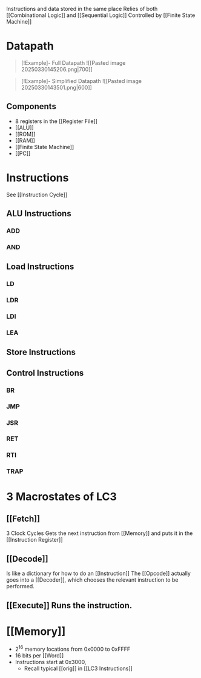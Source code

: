 Instructions and data stored in the same place
Relies of both [[Combinational Logic]] and [[Sequential Logic]]
Controlled by [[Finite State Machine]]

# Datapath
> [!Example]- Full Datapath
![[Pasted image 20250330145206.png|700]]

> [!Example]- Simplified Datapath
![[Pasted image 20250330143501.png|600]]
## Components
* 8 registers in the [[Register File]]
* [[ALU]]
* [[ROM]]
* [[RAM]]
* [[Finite State Machine]]
* [[PC]]



# Instructions
See [[Instruction Cycle]]
## ALU Instructions
### ADD
### AND
## Load Instructions
### LD
### LDR
### LDI
### LEA
## Store Instructions
## Control Instructions
### BR
### JMP
### JSR
### RET
### RTI
### TRAP




# 3 Macrostates of LC3
## [[Fetch]]
3 Clock Cycles
Gets the next instruction from [[Memory]] and puts it in the [[Instruction Register]]
## [[Decode]]
Is like a dictionary for how to do an [[Instruction]]
The [[Opcode]] actually goes into a [[Decoder]], which chooses the relevant instruction to be performed.
## [[Execute]] Runs the instruction.
# [[Memory]]
* $2^{16}$ memory locations from 0x0000 to 0xFFFF
* $16$ bits per [[Word]]
* Instructions start at 0x3000,
	* Recall typical [[orig]] in [[LC3 Instructions]]